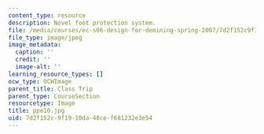```yaml
---
content_type: resource
description: Novel foot protection system.
file: /media/courses/ec-s06-design-for-demining-spring-2007/7d2f152c9f1910da48cef681232e3e54_ppe10.jpg
file_type: image/jpeg
image_metadata:
  caption: ''
  credit: ''
  image-alt: ''
learning_resource_types: []
ocw_type: OCWImage
parent_title: Class Trip
parent_type: CourseSection
resourcetype: Image
title: ppe10.jpg
uid: 7d2f152c-9f19-10da-48ce-f681232e3e54
---
```

